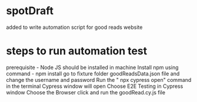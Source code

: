 # spotDraft
added to write automation script for good reads website
# steps to run automation test

prerequisite  - Node JS should be installed in machine
Install npm using command - npm install
go to fixture folder goodReadsData.json file and change the username and password 
Run the " npx cypress open" command in the terminal
Cypress window will open
Choose E2E Testing in Cypress window
Choose the Browser
click and run the goodRead.cy.js file
